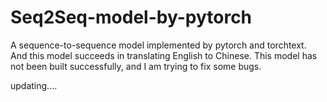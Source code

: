 # Seq2Seq-model-by-pytorch
A sequence-to-sequence model implemented by pytorch and torchtext. And this model succeeds in translating English to Chinese.
This model has not been built successfully, and I am trying to fix some bugs.


updating....
